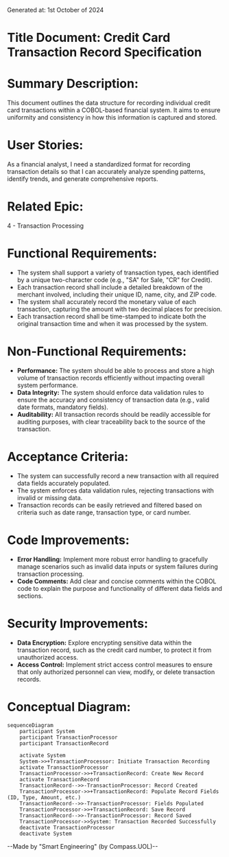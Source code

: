 Generated at: 1st October of 2024

# **Title Document:** Credit Card Transaction Record Specification

# **Summary Description:**
This document outlines the data structure for recording individual credit card transactions within a COBOL-based financial system. It aims to ensure uniformity and consistency in how this information is captured and stored.

# **User Stories:**
As a financial analyst, I need a standardized format for recording transaction details so that I can accurately analyze spending patterns, identify trends, and generate comprehensive reports.

# **Related Epic:**
4 - Transaction Processing

# **Functional Requirements:**
- The system shall support a variety of transaction types, each identified by a unique two-character code (e.g., "SA" for Sale, "CR" for Credit).
- Each transaction record shall include a detailed breakdown of the merchant involved, including their unique ID, name, city, and ZIP code.
- The system shall accurately record the monetary value of each transaction, capturing the amount with two decimal places for precision.
- Each transaction record shall be time-stamped to indicate both the original transaction time and when it was processed by the system.

# **Non-Functional Requirements:**
- **Performance:** The system should be able to process and store a high volume of transaction records efficiently without impacting overall system performance. 
- **Data Integrity:** The system should enforce data validation rules to ensure the accuracy and consistency of transaction data (e.g., valid date formats, mandatory fields).
- **Auditability:** All transaction records should be readily accessible for auditing purposes, with clear traceability back to the source of the transaction.

# **Acceptance Criteria:**
- The system can successfully record a new transaction with all required data fields accurately populated.
- The system enforces data validation rules, rejecting transactions with invalid or missing data.
- Transaction records can be easily retrieved and filtered based on criteria such as date range, transaction type, or card number.

# **Code Improvements:**
- **Error Handling:** Implement more robust error handling to gracefully manage scenarios such as invalid data inputs or system failures during transaction processing.
- **Code Comments:**  Add clear and concise comments within the COBOL code to explain the purpose and functionality of different data fields and sections.

# **Security Improvements:**
- **Data Encryption:** Explore encrypting sensitive data within the transaction record, such as the credit card number, to protect it from unauthorized access.
- **Access Control:** Implement strict access control measures to ensure that only authorized personnel can view, modify, or delete transaction records.

# **Conceptual Diagram:**
```mermaid
sequenceDiagram
    participant System
    participant TransactionProcessor
    participant TransactionRecord

    activate System
    System->>+TransactionProcessor: Initiate Transaction Recording
    activate TransactionProcessor
    TransactionProcessor->>+TransactionRecord: Create New Record
    activate TransactionRecord
    TransactionRecord-->>-TransactionProcessor: Record Created
    TransactionProcessor->>+TransactionRecord: Populate Record Fields (ID, Type, Amount, etc.)
    TransactionRecord-->>-TransactionProcessor: Fields Populated
    TransactionProcessor->>+TransactionRecord: Save Record
    TransactionRecord-->>-TransactionProcessor: Record Saved
    TransactionProcessor->>System: Transaction Recorded Successfully
    deactivate TransactionProcessor
    deactivate System
```

--Made by "Smart Engineering" (by Compass.UOL)--